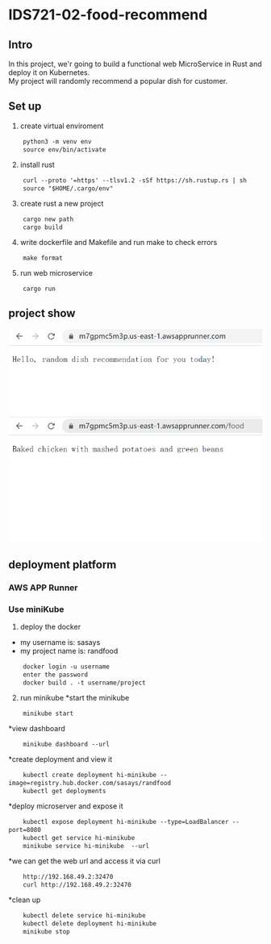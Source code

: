 # IDS721-02-food-recommend
## Intro
In this project, we'r going to build a functional web MicroService in Rust and deploy it on Kubernetes.    
My project will randomly recommend a popular dish for customer.
## Set up
1. create virtual enviroment
```
    python3 -m venv env
    source env/bin/activate
```
2. install rust
```
    curl --proto '=https' --tlsv1.2 -sSf https://sh.rustup.rs | sh
    source "$HOME/.cargo/env"
```
3. create rust a new project
```
    cargo new path
    cargo build
```
4. write dockerfile and Makefile and run make to check errors
```
    make format
```
5.  run web microservice
```
    cargo run
```
## project show
<img width="600" alt="show1" src="/img/show_index.png">
<img width="600" alt="show2" src="/img/show_food.png">

## deployment platform
### AWS APP Runner

### Use miniKube
1. deploy the docker
* my username is: sasays
* my project name is: randfood
```
    docker login -u username
    enter the password
    docker build . -t username/project
```
2. run minikube
*start the minikube
```
    minikube start
```
*view dashboard
```
    minikube dashboard --url
```
*create deployment and view it
```
    kubectl create deployment hi-minikube --image=registry.hub.docker.com/sasays/randfood
    kubectl get deployments
```
*deploy microserver and expose it
```
    kubectl expose deployment hi-minikube --type=LoadBalancer --port=8080
    kubectl get service hi-minikube
    minikube service hi-minikube  --url
```
*we can get the web url and access it via curl
```
    http://192.168.49.2:32470
    curl http://192.168.49.2:32470
```
*clean up
```
    kubectl delete service hi-minikube
    kubectl delete deployment hi-minikube
    minikube stop
```
##